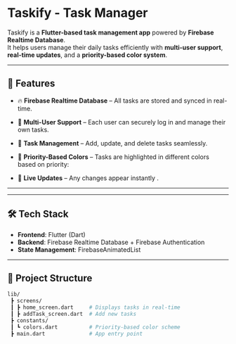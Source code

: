 # Taskify -  Task Manager  

Taskify is a **Flutter-based task management app** powered by **Firebase Realtime Database**.  
It helps users manage their daily tasks efficiently with **multi-user support**, **real-time updates**, and a **priority-based color system**.  

---

## 🚀 Features  

- 🔥 **Firebase Realtime Database** – All tasks are stored and synced in real-time.  
- 👥 **Multi-User Support** – Each user can securely log in and manage their own tasks.  
- 📌 **Task Management** – Add, update, and delete tasks seamlessly.  
- 🎨 **Priority-Based Colors** – Tasks are highlighted in different colors based on priority:  
  
- 📅 **Live Updates** – Any changes appear instantly .  

---


 

---

## 🛠️ Tech Stack  

- **Frontend**: Flutter (Dart)  
- **Backend**: Firebase Realtime Database + Firebase Authentication  
- **State Management**: FirebaseAnimatedList  

---

## 📂 Project Structure  

```bash
lib/
 ┣ screens/
 ┃ ┣ home_screen.dart     # Displays tasks in real-time
 ┃ ┣ addTask_screen.dart  # Add new tasks
 ┣ constants/
 ┃ ┗ colors.dart          # Priority-based color scheme
 ┣ main.dart              # App entry point
